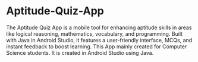 # Aptitude-Quiz-App
The Aptitude Quiz App is a mobile tool for enhancing aptitude skills in areas like logical reasoning, mathematics, vocabulary, and programming. Built with Java in Android Studio, it features a user-friendly interface, MCQs, and instant feedback to boost learning.
This App mainly created for Computer Science students.
It is created in Android Studio using Java.
